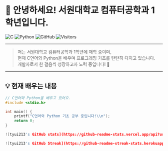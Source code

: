 # 👋 안녕하세요! 서원대학교 컴퓨터공학과 1학년입니다.

![C](https://img.shields.io/badge/C-00599C?style=for-the-badge&logo=c&logoColor=white) 
![Python](https://img.shields.io/badge/Python-3776AB?style=for-the-badge&logo=python&logoColor=white) 
![GitHub](https://img.shields.io/badge/GitHub-181717?style=for-the-badge&logo=github&logoColor=white)
![Visitors](https://visitor-badge.glitch.me/badge?page_id=tyui213.tyui213)

---

> 저는 서원대학교 컴퓨터공학과 1학년에 재학 중이며,  
> 현재 C언어와 Python을 배우며 프로그래밍 기초를 탄탄히 다지고 있습니다.  
> 개발자로서 한 걸음씩 성장하고자 노력 중입니다! 🚀

---

## 💡 현재 배우는 내용

```c
// C언어와 Python을 배우고 있어요.
#include <stdio.h>

int main() {
    printf("C언어와 Python 기초 공부 중입니다!\\n");
    return 0;
}

![tyui213's GitHub stats](https://github-readme-stats.vercel.app/api?username=tyui213&show_icons=true&theme=radical)

![tyui213's GitHub Streak](https://github-readme-streak-stats.herokuapp.com/?user=tyui213&theme=radical)



